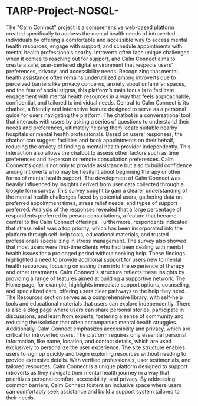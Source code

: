 # TARP-Project-NOSQL-

The "Calm Connect" project is a comprehensive web-based platform created specifically to 
address the mental health needs of introverted individuals by offering a comfortable and accessible 
way to access mental health resources, engage with support, and schedule appointments with 
mental health professionals nearby. Introverts often face unique challenges when it comes to 
reaching out for support, and Calm Connect aims to create a safe, user-centered digital 
environment that respects users’ preferences, privacy, and accessibility needs. Recognizing that 
mental health assistance often remains underutilized among introverts due to perceived barriers 
like privacy concerns, anxiety about unfamiliar spaces, and the fear of social stigma, this 
platform’s main focus is to facilitate engagement with mental health resources in a way that feels 
approachable, confidential, and tailored to individual needs. 
Central to Calm Connect is its chatbot, a friendly and interactive feature designed to serve as a 
personal guide for users navigating the platform. The chatbot is a conversational tool that interacts 
with users by asking a series of questions to understand their needs and preferences, ultimately 
helping them locate suitable nearby hospitals or mental health professionals. Based on users' 
responses, the chatbot can suggest facilities and book appointments on their behalf, reducing the 
anxiety of finding a mental health provider independently. This interaction also allows the chatbot 
to assess other factors such as time preferences and in-person or remote consultation preferences. 
Calm Connect's goal is not only to provide assistance but also to build confidence among introverts 
who may be hesitant about beginning therapy or other forms of mental health support. 
The development of Calm Connect was heavily influenced by insights derived from user data 
collected through a Google form survey. This survey sought to gain a clearer understanding of the 
mental health challenges faced by potential users, gathering data on preferred appointment times, 
stress relief needs, and types of support preferred. Analysis of the responses revealed that a large 
percentage of respondents preferred in-person consultations, a feature that became central to the 
Calm Connect offerings. Furthermore, respondents indicated that stress relief was a top priority, 
which has been incorporated into the platform through self-help tools, educational materials, and 
trusted professionals specializing in stress management. The survey also showed that most users 
were first-time clients who had been dealing with mental health issues for a prolonged period 
without seeking help. These findings highlighted a need to provide additional support for users 
new to mental health resources, focusing on easing them into the experience of therapy and other 
treatments. 
Calm Connect's structure reflects these insights by providing a range of features aimed at building 
a supportive network. The Home page, for example, highlights immediate support options, 
counseling, and specialized care, offering users clear pathways to the help they need. The 
Resources section serves as a comprehensive library, with self-help tools and educational materials 
that users can explore independently. There is also a Blog page where users can share personal 
stories, participate in discussions, and learn from experts, fostering a sense of community and 
reducing the isolation that often accompanies mental health struggles. 
Additionally, Calm Connect emphasizes accessibility and privacy, which are critical for 
introverted users. The platform requires only essential personal information, like name, location, 
and contact details, which are used exclusively to personalize the user experience. The site 
structure enables users to sign up quickly and begin exploring resources without needing to provide 
extensive details. With verified professionals, user testimonials, and tailored resources, Calm 
Connect is a unique platform designed to support introverts as they navigate their mental health 
journey in a way that prioritizes personal comfort, accessibility, and privacy. By addressing 
common barriers, Calm Connect fosters an inclusive space where users can comfortably seek 
assistance and build a support system tailored to their needs.
